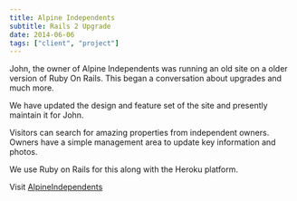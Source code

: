 ```yaml
---
title: Alpine Independents
subtitle: Rails 2 Upgrade
date: 2014-06-06
tags: ["client", "project"]
---
```


John, the owner of Alpine Independents was running an old site on a older version of Ruby On Rails. This began a conversation about upgrades and much more.

We have updated the design and feature set of the site and presently maintain it for John.

Visitors can search for amazing properties from independent owners. Owners have a simple management area to update key information and photos.

We use Ruby on Rails for this along with the Heroku platform.

Visit [AlpineIndependents](https://alpine-independents.com)
